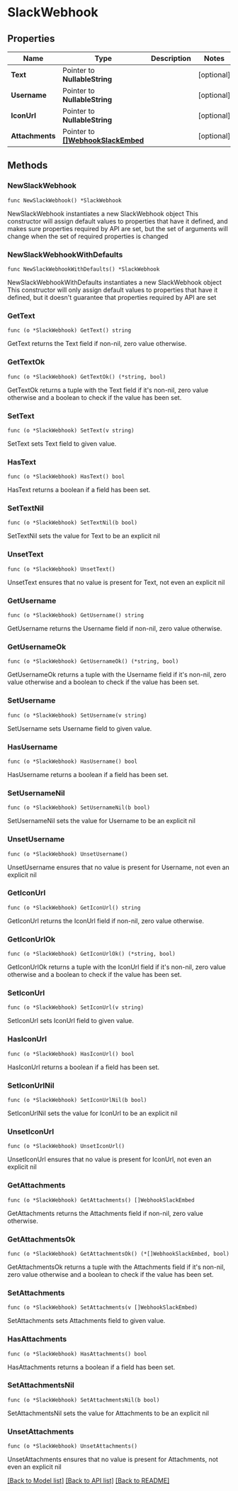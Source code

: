 # SlackWebhook

## Properties

Name | Type | Description | Notes
------------ | ------------- | ------------- | -------------
**Text** | Pointer to **NullableString** |  | [optional] 
**Username** | Pointer to **NullableString** |  | [optional] 
**IconUrl** | Pointer to **NullableString** |  | [optional] 
**Attachments** | Pointer to [**[]WebhookSlackEmbed**](WebhookSlackEmbed.md) |  | [optional] 

## Methods

### NewSlackWebhook

`func NewSlackWebhook() *SlackWebhook`

NewSlackWebhook instantiates a new SlackWebhook object
This constructor will assign default values to properties that have it defined,
and makes sure properties required by API are set, but the set of arguments
will change when the set of required properties is changed

### NewSlackWebhookWithDefaults

`func NewSlackWebhookWithDefaults() *SlackWebhook`

NewSlackWebhookWithDefaults instantiates a new SlackWebhook object
This constructor will only assign default values to properties that have it defined,
but it doesn't guarantee that properties required by API are set

### GetText

`func (o *SlackWebhook) GetText() string`

GetText returns the Text field if non-nil, zero value otherwise.

### GetTextOk

`func (o *SlackWebhook) GetTextOk() (*string, bool)`

GetTextOk returns a tuple with the Text field if it's non-nil, zero value otherwise
and a boolean to check if the value has been set.

### SetText

`func (o *SlackWebhook) SetText(v string)`

SetText sets Text field to given value.

### HasText

`func (o *SlackWebhook) HasText() bool`

HasText returns a boolean if a field has been set.

### SetTextNil

`func (o *SlackWebhook) SetTextNil(b bool)`

 SetTextNil sets the value for Text to be an explicit nil

### UnsetText
`func (o *SlackWebhook) UnsetText()`

UnsetText ensures that no value is present for Text, not even an explicit nil
### GetUsername

`func (o *SlackWebhook) GetUsername() string`

GetUsername returns the Username field if non-nil, zero value otherwise.

### GetUsernameOk

`func (o *SlackWebhook) GetUsernameOk() (*string, bool)`

GetUsernameOk returns a tuple with the Username field if it's non-nil, zero value otherwise
and a boolean to check if the value has been set.

### SetUsername

`func (o *SlackWebhook) SetUsername(v string)`

SetUsername sets Username field to given value.

### HasUsername

`func (o *SlackWebhook) HasUsername() bool`

HasUsername returns a boolean if a field has been set.

### SetUsernameNil

`func (o *SlackWebhook) SetUsernameNil(b bool)`

 SetUsernameNil sets the value for Username to be an explicit nil

### UnsetUsername
`func (o *SlackWebhook) UnsetUsername()`

UnsetUsername ensures that no value is present for Username, not even an explicit nil
### GetIconUrl

`func (o *SlackWebhook) GetIconUrl() string`

GetIconUrl returns the IconUrl field if non-nil, zero value otherwise.

### GetIconUrlOk

`func (o *SlackWebhook) GetIconUrlOk() (*string, bool)`

GetIconUrlOk returns a tuple with the IconUrl field if it's non-nil, zero value otherwise
and a boolean to check if the value has been set.

### SetIconUrl

`func (o *SlackWebhook) SetIconUrl(v string)`

SetIconUrl sets IconUrl field to given value.

### HasIconUrl

`func (o *SlackWebhook) HasIconUrl() bool`

HasIconUrl returns a boolean if a field has been set.

### SetIconUrlNil

`func (o *SlackWebhook) SetIconUrlNil(b bool)`

 SetIconUrlNil sets the value for IconUrl to be an explicit nil

### UnsetIconUrl
`func (o *SlackWebhook) UnsetIconUrl()`

UnsetIconUrl ensures that no value is present for IconUrl, not even an explicit nil
### GetAttachments

`func (o *SlackWebhook) GetAttachments() []WebhookSlackEmbed`

GetAttachments returns the Attachments field if non-nil, zero value otherwise.

### GetAttachmentsOk

`func (o *SlackWebhook) GetAttachmentsOk() (*[]WebhookSlackEmbed, bool)`

GetAttachmentsOk returns a tuple with the Attachments field if it's non-nil, zero value otherwise
and a boolean to check if the value has been set.

### SetAttachments

`func (o *SlackWebhook) SetAttachments(v []WebhookSlackEmbed)`

SetAttachments sets Attachments field to given value.

### HasAttachments

`func (o *SlackWebhook) HasAttachments() bool`

HasAttachments returns a boolean if a field has been set.

### SetAttachmentsNil

`func (o *SlackWebhook) SetAttachmentsNil(b bool)`

 SetAttachmentsNil sets the value for Attachments to be an explicit nil

### UnsetAttachments
`func (o *SlackWebhook) UnsetAttachments()`

UnsetAttachments ensures that no value is present for Attachments, not even an explicit nil

[[Back to Model list]](../README.md#documentation-for-models) [[Back to API list]](../README.md#documentation-for-api-endpoints) [[Back to README]](../README.md)


